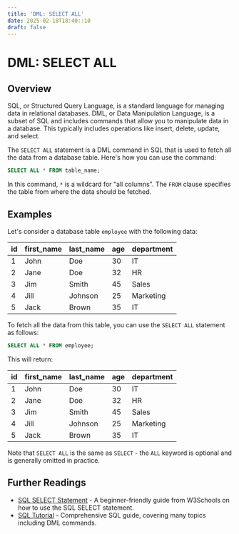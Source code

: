 ```yaml
---
title: 'DML: SELECT ALL'
date: 2025-02-18T18:40::10
draft: false
---
```


# DML: SELECT ALL

## Overview

SQL, or Structured Query Language, is a standard language for managing data in relational databases. DML, or Data Manipulation Language, is a subset of SQL and includes commands that allow you to manipulate data in a database. This typically includes operations like insert, delete, update, and select.

The `SELECT ALL` statement is a DML command in SQL that is used to fetch all the data from a database table. Here's how you can use the command:

```sql
SELECT ALL * FROM table_name;
```

In this command, `*` is a wildcard for "all columns". The `FROM` clause specifies the table from where the data should be fetched.

## Examples

Let's consider a database table `employee` with the following data:

| id  | first_name | last_name | age | department |
| --- | ---------- | --------- | --- | ---------- |
| 1   | John       | Doe       | 30  | IT         |
| 2   | Jane       | Doe       | 32  | HR         |
| 3   | Jim        | Smith     | 45  | Sales      |
| 4   | Jill       | Johnson   | 25  | Marketing  |
| 5   | Jack       | Brown     | 35  | IT         |

To fetch all the data from this table, you can use the `SELECT ALL` statement as follows:

```sql
SELECT ALL * FROM employee;
```

This will return:

| id  | first_name | last_name | age | department |
| --- | ---------- | --------- | --- | ---------- |
| 1   | John       | Doe       | 30  | IT         |
| 2   | Jane       | Doe       | 32  | HR         |
| 3   | Jim        | Smith     | 45  | Sales      |
| 4   | Jill       | Johnson   | 25  | Marketing  |
| 5   | Jack       | Brown     | 35  | IT         |

Note that `SELECT ALL` is the same as `SELECT` - the `ALL` keyword is optional and is generally omitted in practice.

## Further Readings

- [SQL SELECT Statement](https://www.w3schools.com/sql/sql_select.asp) - A beginner-friendly guide from W3Schools on how to use the SQL SELECT statement.
- [SQL Tutorial](https://www.postgresqltutorial.com/) - Comprehensive SQL guide, covering many topics including DML commands.
